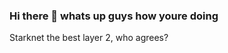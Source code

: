 ### Hi there 👋 whats up guys how youre doing
Starknet the best layer 2, who agrees?
<!--asdasd
best music? brother luice, dont you think? ee macarena  macarena bajla ella youre my heart youre my soul
**Patryk825/Patryk825** is a ✨ _special_ ✨ repository because its `README.md` (this file) appears on your GitHub profile.

Here are some ideas to get you started:

- 🔭 I’m currently working on ...
- 🌱 I’m currently learning ...
- 👯 I’m looking to collaborate on ...
- 🤔 I’m looking for help with ...
-->
